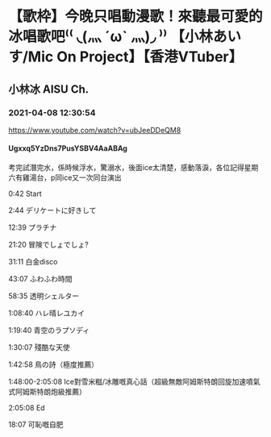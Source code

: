 # 【歌枠】今晚只唱動漫歌！來聽最可愛的冰唱歌吧⁽⁽ ◟(灬 ˊωˋ 灬)◞ ⁾⁾ 【小林あいす/Mic On Project】【香港VTuber】

## 小林冰 AISU Ch. 

### 2021-04-08 12:30:54

https://www.youtube.com/watch?v=ubJeeDDeQM8

#### Ugxxq5YzDns7PusYSBV4AaABAg

考完試潛完水，係時候浮水，驚溺水，後面ice太清楚，感動落淚，各位記得星期六有雞湯台，p同ice又一次同台演出

0:42 Start

2:44 デリケートに好きして

12:39 プラチナ

21:20 冒険でしょでしょ?

31:11 白金disco

43:07 ふわふわ時間

58:35 透明シェルター

1:08:40 ハレ晴レユカイ

1:19:40 青空のラプソディ

1:30:07 殘酷な天使

1:42:58 鳥の詩（極度推薦）

1:48:00-2:05:08 Ice對雪米糍/冰雕嘅真心話（超級無敵阿姆斯特朗回旋加速噴氣式阿姆斯特朗炮級推薦）

2:05:08 Ed



















18:07 可恥嘅自肥

